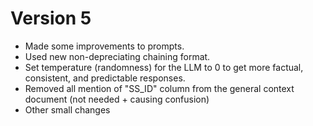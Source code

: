 # Version 5
- Made some improvements to prompts.
- Used new non-depreciating chaining format.
- Set temperature (randomness) for the LLM to 0 to get more factual, consistent, and predictable responses.
- Removed all mention of "SS_ID" column from the general context document (not needed + causing confusion)
- Other small changes

